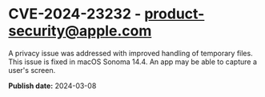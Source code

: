 # CVE-2024-23232 - product-security@apple.com

A privacy issue was addressed with improved handling of temporary files. This issue is fixed in macOS Sonoma 14.4. An app may be able to capture a user's screen.

**Publish date:** 2024-03-08
